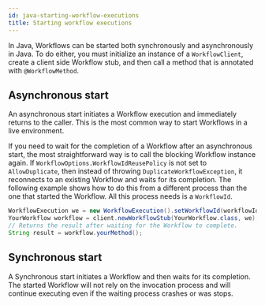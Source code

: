 ```yaml
---
id: java-starting-workflow-executions
title: Starting workflow executions
---
```


In Java, Workflows can be started both synchronously and asynchronously in Java. To do either, you must initialize an instance of a `WorkflowClient`, create a client side Workflow stub, and then call a method that is annotated with `@WorkflowMethod`.

## Asynchronous start

An asynchronous start initiates a Workflow execution and immediately returns to the caller. This is the most common way to start Workflows in a live environment.

<!--SNIPSTART money-transfer-project-template-java-workflow-initiator-->
<!--SNIPEND-->

If you need to wait for the completion of a Workflow after an asynchronous start, the most straightforward way is to call the blocking Workflow instance again. If `WorkflowOptions.WorkflowIdReusePolicy` is not set to `AllowDuplicate`, then instead of throwing `DuplicateWorkflowException`, it reconnects to an existing Workflow and waits for its completion. The following example shows how to do this from a different process than the one that started the Workflow. All this process needs is a `WorkflowId`.

```java
WorkflowExecution we = new WorkflowExecution().setWorkflowId(workflowId);
YourWorkflow workflow = client.newWorkflowStub(YourWorkflow.class, we);
// Returns the result after waiting for the Workflow to complete.
String result = workflow.yourMethod();
```

## Synchronous start

A Synchronous start initiates a Workflow and then waits for its completion. The started Workflow will not rely on the invocation process and will continue executing even if the waiting process crashes or was stops.

<!--SNIPSTART hello-world-project-template-java-workflow-initiator-->
<!--SNIPEND-->

